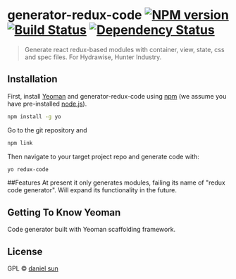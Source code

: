 # generator-redux-code [![NPM version][npm-image]][npm-url] [![Build Status][travis-image]][travis-url] [![Dependency Status][daviddm-image]][daviddm-url]
> Generate react redux-based modules with container, view, state, css and spec files. For Hydrawise, Hunter Industry.

## Installation

First, install [Yeoman](http://yeoman.io) and generator-redux-code using [npm](https://www.npmjs.com/) (we assume you have pre-installed [node.js](https://nodejs.org/)).

```bash
npm install -g yo
```
Go to the git repository and 
```bash
npm link
```
Then navigate to your target project repo and generate code with:

```bash
yo redux-code
```

##Features
At present it only generates modules, failing its name of "redux code generator". Will expand its functionality in the future.
## Getting To Know Yeoman
Code generator built with Yeoman scaffolding framework.

## License

GPL © [daniel sun]()


[npm-image]: https://badge.fury.io/js/generator-redux-code.svg
[npm-url]: https://npmjs.org/package/generator-redux-code
[travis-image]: https://travis-ci.org//generator-redux-code.svg?branch=master
[travis-url]: https://travis-ci.org//generator-redux-code
[daviddm-image]: https://david-dm.org//generator-redux-code.svg?theme=shields.io
[daviddm-url]: https://david-dm.org//generator-redux-code
